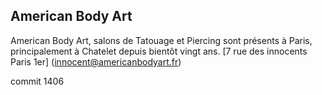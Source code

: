 ## American Body Art
American Body Art, salons de Tatouage et Piercing sont présents à Paris, principalement à Chatelet depuis bientôt vingt ans.
[7 rue des innocents Paris 1er] (innocent@americanbodyart.fr)

commit 1406

